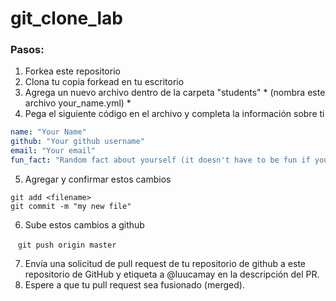 git_clone_lab
=============

### Pasos:

1. Forkea este repositorio
2. Clona tu copia forkead en tu escritorio
3. Agrega un nuevo archivo dentro de la carpeta "students" * (nombra este archivo your_name.yml) *
4. Pega el siguiente código en el archivo y completa la información sobre ti

  ```yml
  name: "Your Name"
  github: "Your github username"
  email: "Your email"
  fun_fact: "Random fact about yourself (it doesn't have to be fun if you just aren't a fun person)"
  ```

5. Agregar y confirmar estos cambios

  `git add <filename>`  
  `git commit -m "my new file"`  
    
6. Sube estos cambios a github

   `git push origin master`

7. Envía una solicitud de pull request de tu repositorio de github a este repositorio de GitHub y etiqueta a @luucamay en la descripción del PR.
8. Espere a que tu pull request sea fusionado (merged).
